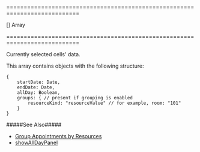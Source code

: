===========================================================================
<!--default-->[]<!--/default-->
<!--type-->Array<any><!--/type-->
<!--readonly--><!--/readonly-->
===========================================================================

<!--shortDescription-->
Currently selected cells' data.
<!--/shortDescription-->

<!--fullDescription-->
This array contains objects with the following structure:

    {
        startDate: Date,
        endDate: Date,
        allDay: Boolean, 
        groups: { // present if grouping is enabled
            resourceKind: "resourceValue" // for example, room: "101"
        }     
    }

#####See Also#####
- [Group Appointments by Resources](/Documentation/Guide/Widgets/Scheduler/Resources/Group_Appointments_by_Resources/)
- [showAllDayPanel](/Documentation/ApiReference/UI_Widgets/dxScheduler/Configuration/#showAllDayPanel)
<!--/fullDescription-->
